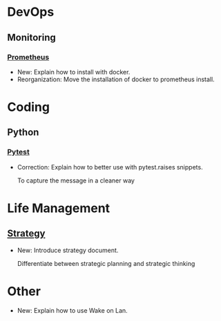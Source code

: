 # DevOps

## Monitoring

### [Prometheus](prometheus.md)

* New: Explain how to install with docker.
* Reorganization: Move the installation of docker to prometheus install.

# Coding

## Python

### [Pytest](pytest.md)

* Correction: Explain how to better use with pytest.raises snippets.

    To capture the message in a cleaner way

# Life Management

## [Strategy](strategy.md)

* New: Introduce strategy document.

    Differentiate between strategic planning and strategic thinking

# Other

* New: Explain how to use Wake on Lan.